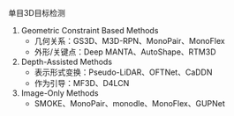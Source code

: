单目3D目标检测

1. Geometric Constraint Based Methods
   * 几何关系：GS3D、M3D-RPN、MonoPair、MonoFlex
   * 外形/关键点：Deep MANTA、AutoShape、RTM3D
2. Depth-Assisted Methods
   * 表示形式变换：Pseudo-LiDAR、OFTNet、CaDDN
   * 作为引导：MF3D、D4LCN
3. Image-Only Methods
   * SMOKE、MonoPair、monodle、MonoFlex、GUPNet

